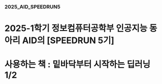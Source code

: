 ### 2025_AID_SPEEDRUN5
# 2025-1학기 정보컴퓨터공학부 인공지능 동아리 AID의 [SPEEDRUN 5기]
# 사용하는 책 : 밑바닥부터 시작하는 딥러닝 1/2
